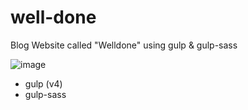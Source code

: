 # well-done

Blog Website called "Welldone" using gulp &amp; gulp-sass

![image](https://user-images.githubusercontent.com/10560950/64071003-20023400-ccab-11e9-8650-91cbffffa54d.png)


- gulp (v4)
- gulp-sass

